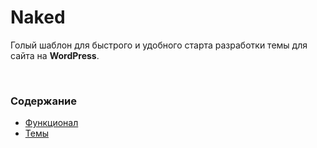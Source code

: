 # Naked

Голый шаблон для быстрого и удобного старта разработки темы для сайта на <b>WordPress</b>.

<br>

### Содержание
- [Функционал](wp-content/mu-plugins)
- [Темы](wp-content/themes)